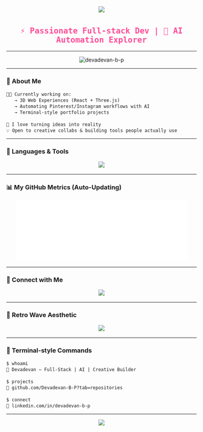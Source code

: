 <!-- Retro Wave + Terminal + Typing Effect + Neon Glow -->

<h1 align="center">
  <img src="https://readme-typing-svg.herokuapp.com?font=Fira+Code&size=28&pause=1000&color=F700B3&width=450&lines=Hi+%F0%9F%91%8B%2C+I'm+Devadevan.;I+build+3D+sites+%26+AI+tools.;Full-stack+%7C+Automation+%7C+Creative+tech!" />
</h1>

<h2 align="center" style="color: #ff4c97; font-family: monospace;">⚡ Passionate Full-stack Dev | 🚀 AI Automation Explorer</h2>

---

<div align="center">
  <img src="https://komarev.com/ghpvc/?username=devadevan-b-p&label=Profile+Views&color=ff4c97&style=flat-square" alt="devadevan-b-p" />
</div>

---

### 🧠 About Me
```
👨‍💻 Currently working on:
   → 3D Web Experiences (React + Three.js)
   → Automating Pinterest/Instagram workflows with AI
   → Terminal-style portfolio projects

🎯 I love turning ideas into reality
💡 Open to creative collabs & building tools people actually use
```

---

### 🧰 Languages & Tools

<p align="center">
  <img src="https://skillicons.dev/icons?i=js,ts,react,nextjs,tailwind,cpp,java,py,nodejs,mongodb,mysql,html,css&theme=dark" />
</p>

---

### 📊 My GitHub Metrics (Auto-Updating)

<p align="center">
  <img src="https://raw.githubusercontent.com/Devadevan-B-P/Devadevan-B-P/main/metrics.svg" alt="Metrics" width="90%" />
</p>

---

### 🔗 Connect with Me

<p align="center">
  <a href="https://linkedin.com/in/devadevan-b-p" target="_blank">
    <img src="https://img.shields.io/badge/-LinkedIn-%230077B5?style=for-the-badge&logo=linkedin&logoColor=white" />
  </a>
</p>

---

### 🎨 Retro Wave Aesthetic

<p align="center">
  <img src="https://media.giphy.com/media/QNFhOolVeCzPQ2Mx85/giphy.gif" width="300" />
</p>

---

### 🧠 Terminal-style Commands

```
$ whoami
👤 Devadevan — Full-Stack | AI | Creative Builder

$ projects
📁 github.com/Devadevan-B-P?tab=repositories

$ connect
🔗 linkedin.com/in/devadevan-b-p
```

---

<p align="center">
  <img src="https://capsule-render.vercel.app/api?type=waving&color=gradient&height=140&section=footer&text=Made%20with%20❤️%20by%20Devadevan&fontColor=ffffff&fontAlignY=35"/>
</p>